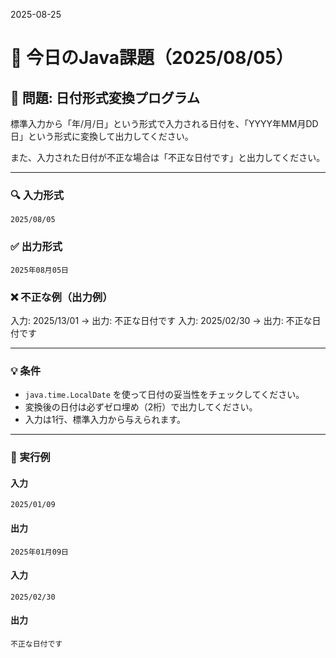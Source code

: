 2025-08-25
# 📘 今日のJava課題（2025/08/05）

## 📝 問題: 日付形式変換プログラム

標準入力から「年/月/日」という形式で入力される日付を、「YYYY年MM月DD日」という形式に変換して出力してください。

また、入力された日付が不正な場合は「不正な日付です」と出力してください。

---

### 🔍 入力形式
```
2025/08/05
```
### ✅ 出力形式
```
2025年08月05日
```
### ❌ 不正な例（出力例）
入力: 2025/13/01 → 出力: 不正な日付です
入力: 2025/02/30 → 出力: 不正な日付です

---

### 💡 条件
- `java.time.LocalDate` を使って日付の妥当性をチェックしてください。
- 変換後の日付は必ずゼロ埋め（2桁）で出力してください。
- 入力は1行、標準入力から与えられます。

---

### 🧪 実行例

#### 入力
```
2025/01/09
```
#### 出力
```
2025年01月09日
```

#### 入力
```
2025/02/30
```
#### 出力
```
不正な日付です
```
